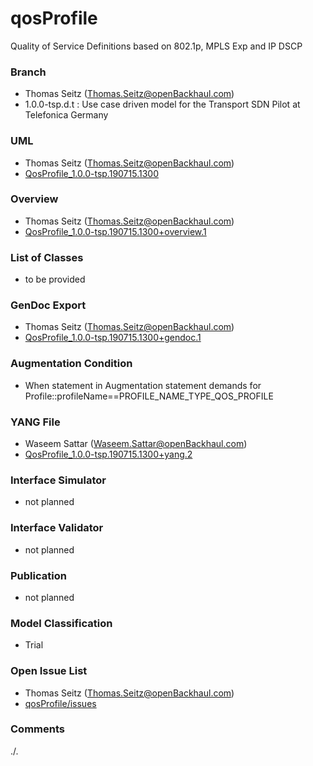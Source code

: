 # qosProfile
Quality of Service Definitions based on 802.1p, MPLS Exp and IP DSCP

### Branch
- Thomas Seitz (Thomas.Seitz@openBackhaul.com)
- 1.0.0-tsp.d.t : Use case driven model for the Transport SDN Pilot at Telefonica Germany

### UML
- Thomas Seitz (Thomas.Seitz@openBackhaul.com)
- [QosProfile_1.0.0-tsp.190715.1300](./QosProfile_1.0.0-tsp.190715.1300.zip)

### Overview 
- Thomas Seitz (Thomas.Seitz@openBackhaul.com)
- [QosProfile_1.0.0-tsp.190715.1300+overview.1](./QosProfile_1.0.0-tsp.190715.1300+overview.1.png)

### List of Classes
- to be provided 

### GenDoc Export
- Thomas Seitz (Thomas.Seitz@openBackhaul.com)
- [QosProfile_1.0.0-tsp.190715.1300+gendoc.1](./QosProfile_1.0.0-tsp.190715.1300+gendoc.1.docx)

### Augmentation Condition
- When statement in Augmentation statement demands for Profile::profileName==PROFILE_NAME_TYPE_QOS_PROFILE

### YANG File
- Waseem Sattar (Waseem.Sattar@openBackhaul.com)
- [QosProfile_1.0.0-tsp.190715.1300+yang.2](./QosProfile_1.0.0-tsp.190715.1300+yang.2.zip)

### Interface Simulator
- not planned 

### Interface Validator
- not planned

### Publication
- not planned

### Model Classification
- Trial

### Open Issue List
- Thomas Seitz (Thomas.Seitz@openBackhaul.com)
- [qosProfile/issues](../../issues)

### Comments
./.
